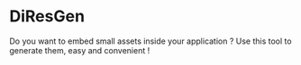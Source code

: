# DiResGen
Do you want to embed small assets inside your application ? Use this tool to generate them, easy and convenient ! 
